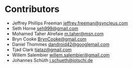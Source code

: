 # Contributors
* Jeffrey Phillips Freeman <jeffrey.freeman@syncleus.com>
* Seth Horne seh999@gmail.com
* Mohamed Taher Alrefaie <m.taher@msn.com>
* Bryn Cooke <BrynCooke@gmail.com>
* Daniel Thommes <dandroid42@googlemail.com>
* Tjad Clark <tjataz@gmail.com>
* Willem Salembier <willem.salembier@gmail.com>
* Johannes Schüth <j.schueth@jotschi.de>


